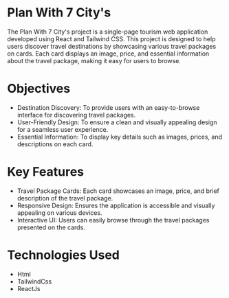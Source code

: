 # Plan With 7 City's
The Plan With 7 City's project is a single-page tourism web application developed using React and Tailwind CSS. This project is designed to help users discover travel destinations by showcasing various travel packages on cards. Each card displays an image, price, and essential information about the travel package, making it easy for users to browse.

# Objectives
- Destination Discovery: To provide users with an easy-to-browse interface for discovering travel packages.
- User-Friendly Design: To ensure a clean and visually appealing design for a seamless user experience.
- Essential Information: To display key details such as images, prices, and descriptions on each card.
 
# Key Features
- Travel Package Cards: Each card showcases an image, price, and brief description of the travel package.
- Responsive Design: Ensures the application is accessible and visually appealing on various devices.
- Interactive UI: Users can easily browse through the travel packages presented on the cards.
  
# Technologies Used
- Html
- TailwindCss
- ReactJs
  
